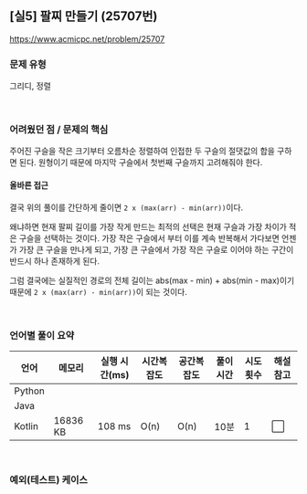 ## [실5] 팔찌 만들기 (25707번)

https://www.acmicpc.net/problem/25707

### 문제 유형

그리디, 정렬

<br>

### 어려웠던 점 / 문제의 핵심

주어진 구슬을 작은 크기부터 오름차순 정렬하여 인접한 두 구슬의 절댓값의 합을 구하면 된다. 원형이기 때문에 마지막 구슬에서 첫번째 구슬까지 고려해줘야 한다.

#### 올바른 접근

결국 위의 풀이를 간단하게 줄이면 `2 x (max(arr) - min(arr))`이다.

왜냐하면 현재 팔찌 길이를 가장 작게 만드는 최적의 선택은 현재 구슬과 가장 차이가 적은 구슬을 선택하는 것이다. 가장 작은 구슬에서 부터 이를 계속 반복해서 가다보면 언젠가 가장 큰 구슬을 만나게 되고, 가장 큰 구슬에서 가장 작은 구슬로 이어야 하는 구간이 반드시 하나 존재하게 된다.

그럼 결국에는 실질적인 경로의 전체 길이는 abs(max - min) + abs(min - max)이기 때문에 `2 x (max(arr) - min(arr))`이 되는 것이다.

<br>

### 언어별 풀이 요약

| 언어   | 메모리   | 실행 시간(ms) | 시간복잡도 | 공간복잡도 | 풀이 시간 | 시도 횟수 | 해설 참고            |
| ------ | -------- | ------------- | ---------- | ---------- | --------- | --------- | -------------------- |
| Python |          |               |            |            |           |           |                      |
| Java   |          |               |            |            |           |           |                      |
| Kotlin | 16836 KB | 108 ms        | O(n)       | O(n)       | 10분      | 1         | :white_large_square: |

<br>

### 예외(테스트) 케이스

```
```

